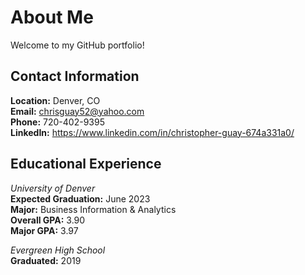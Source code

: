 # About Me 
 
Welcome to my GitHub portfolio!

## Contact Information
<strong>Location:</strong> Denver, CO<br>
<strong>Email:</strong> chrisguay52@yahoo.com<br>
<strong>Phone:</strong> 720-402-9395<br> 
<strong>LinkedIn:</strong> https://www.linkedin.com/in/christopher-guay-674a331a0/<br>

## Educational Experience
<p><em>University of Denver</em><br>
<strong>Expected Graduation:</strong> June 2023 <br>
<strong>Major:</strong> Business Information & Analytics<br> 
<strong>Overall GPA:</strong> 3.90 <br>
<strong>Major GPA:</strong> 3.97 <br>

<p><em>Evergreen High School</em><br>
<strong>Graduated:</strong> 2019 <br>

